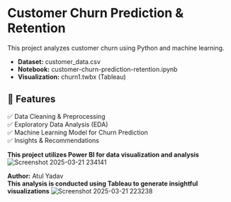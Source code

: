 # Customer Churn Prediction & Retention  

This project analyzes customer churn using Python and machine learning.  

- **Dataset:** customer_data.csv  
- **Notebook:** customer-churn-prediction-retention.ipynb  
- **Visualization:** churn1.twbx (Tableau)  

## 📌 Features  
✅ Data Cleaning & Preprocessing  
✅ Exploratory Data Analysis (EDA)  
✅ Machine Learning Model for Churn Prediction  
✅ Insights & Recommendations  

**This project utilizes Power BI for data visualization and analysis**
![Screenshot 2025-03-21 234141](https://github.com/user-attachments/assets/e00da2d6-de34-4b7e-997a-07a8fb31326c)

**Author:** Atul Yadav  
**This analysis is conducted using Tableau to generate insightful visualizations**
![Screenshot 2025-03-21 223238](https://github.com/user-attachments/assets/639ff3c4-9457-4425-bd82-d54c382ae1d6)
